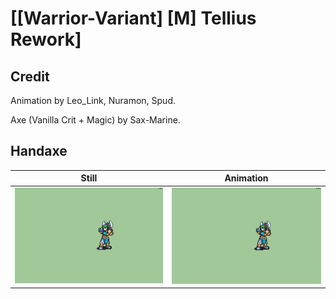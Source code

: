 # [\[Warrior-Variant\] \[M\] Tellius Rework]

## Credit

Animation by Leo_Link, Nuramon, Spud.

Axe (Vanilla Crit + Magic) by Sax-Marine.

## Handaxe

| Still | Animation |
| :---: | :-------: |
| ![Handaxe still](./Handaxe_000.png) | ![Handaxe animation](./Handaxe.gif) |
